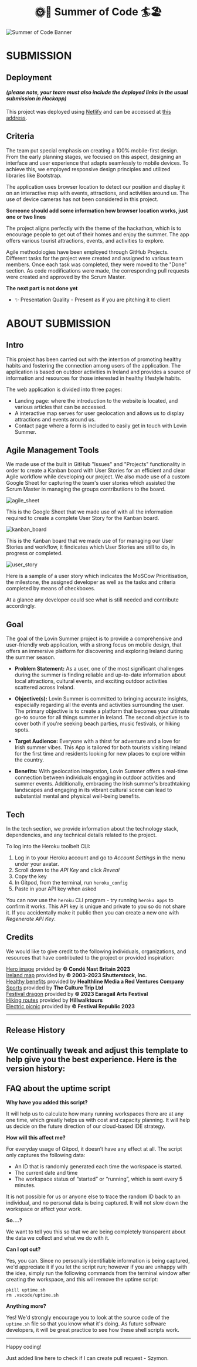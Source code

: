 <h1 align="center"><strong>🌞🚵 Summer of Code 🏄🏖️</strong>

</h1>


![Summer of Code Banner](https://res.cloudinary.com/djdefbnij/image/upload/v1688114955/Summer_2_owummy.png)

# SUBMISSION
## Deployment
#### _(please note, your team must also include the deployed links in the usual submission in Hackapp)_
This project was deployed using [Netlify](https://app.netlify.com/) and can be accessed at [this address](https://musical-kataifi-25a4e4.netlify.app/).

## Criteria

The team put special emphasis on creating a 100% mobile-first design. From the early planning stages, we focused on this aspect, designing an interface and user experience that adapts seamlessly to mobile devices. To achieve this, we employed responsive design principles and utilized libraries like Bootstrap.

The application uses browser location to detect our position and display it on an interactive map with events, attractions, and activities around us. The use of device cameras has not been considered in this project. 

**Someone should add some information how browser location works, just one or two lines**

The project aligns perfectly with the theme of the hackathon, which is to encourage people to get out of their homes and enjoy the summer. The app offers various tourist attractions, events, and activities to explore.

Agile methodologies have been employed through GitHub Projects. Different tasks for the project were created and assigned to various team members. Once each task was completed, they were moved to the "Done" section. As code modifications were made, the corresponding pull requests were created and approved by the Scrum Master.

**The next part is not done yet**
- ✨ Presentation Quality - Present as if you are pitching it to client

# ABOUT SUBMISSION
## Intro
This project has been carried out with the intention of promoting healthy habits and fostering the connection among users of the application. The application is based on outdoor activities in Ireland and provides a source of information and resources for those interested in healthy lifestyle habits.

The web application is divided into three pages:
* Landing page: where the introduction to the website is located, and various articles that can be accessed.
* A interactive map serves for user geolocation and allows us to display attractions and events around us.
* Contact page where a form is included to easily get in touch with Lovin Summer.

## Agile Management Tools

We made use of the built in GitHub "Issues" and "Projects" functionality in order to create a Kanban board with User Stories for an efficient and clear Agile workflow while developing our project. We also made use of a custom Google Sheet for capturing the team's user stories which assisted the Scrum Master in managing the groups contributiions to the board.

![agile_sheet](assets/images/readme_images/us_capture_sheet.png)

This is the Google Sheet that we made use of with all the information required to create a complete User Story for the Kanban board.

![kanban_board](assets/images/readme_images/lovin_summer_kanban.png)

This is the Kanban board that we made use of for managing our User Stories and workflow, it findicates which User Stories are still to do, in progress or completed.

![user_story](assets/images/readme_images/lovin_summer_user_story.png)

Here is a sample of a user story which indicates the MoSCow Prioritisation, the milestone, the assigned developer as well as the tasks and criteria completed by means of checkboxes.

At a glance any developer could see what is still needed and contribute accordingly.

## Goal
The goal of the Lovin Summer project is to provide a comprehensive and user-friendly web application, with a strong focus on mobile design, that offers an immersive platform for discovering and exploring Ireland during the summer season. 

* **Problem Statement:** As a user, one of the most significant challenges during the summer is finding reliable and up-to-date information about local attractions, cultural events, and exciting outdoor activities scattered across Ireland. 

* **Objective(s):** Lovin Summer is committed to bringing accurate insights, especially regarding all the events and activities surrounding the user. The primary objective is to create a platform that becomes your ultimate go-to source for all things summer in Ireland. The second objective is to cover both if you're seeking beach parties, music festivals, or hiking spots. 

* **Target Audience:** Everyone with a thirst for adventure and a love for Irish summer vibes. This App is tailored for both tourists visiting Ireland for the first time and residents looking for new places to explore within the country. 

* **Benefits:** With geolocation integration, Lovin Summer offers a real-time connection between individuals engaging in outdoor activities and summer events. Additionally, embracing the Irish summer's breathtaking landscapes and engaging in its vibrant cultural scene can lead to substantial mental and physical well-being benefits.


## Tech
In the tech section, we provide information about the technology stack, dependencies, and any technical details related to the project.

To log into the Heroku toolbelt CLI:

1. Log in to your Heroku account and go to *Account Settings* in the menu under your avatar.
2. Scroll down to the *API Key* and click *Reveal*
3. Copy the key
4. In Gitpod, from the terminal, run `heroku_config`
5. Paste in your API key when asked

You can now use the `heroku` CLI program - try running `heroku apps` to confirm it works. This API key is unique and private to you so do not share it. If you accidentally make it public then you can create a new one with _Regenerate API Key_.

## Credits
We would like to give credit to the following individuals, organizations, and resources that have contributed to the project or provided inspiration:

[Hero image](https://www.cntraveller.com/gallery/places-to-visit-ireland) prvided by **© Condé Nast Britain 2023**  
[Ireland map](https://www.shutterstock.com/es/image-vector/cartoon-map-ireland-1013843395) provided by **© 2003-2023 Shutterstock, Inc.**  
[Healthy benefits](https://www.healthline.com/health/health-benefits-of-being-outdoors) provided by **Healthline Media a Red Ventures Company**  
[Sports](https://theculturetrip.com/europe/ireland/articles/where-you-can-play-sports-in-dublin/) provided by **The Culture Trip Ltd**  
[Festival dragon](https://eaf.ie/about) provided by **© 2023 Earagail Arts Festival**  
[Hiking routes](https://www.hillwalktours.com/walking-hiking-blog/hiking-in-ireland-most-beautiful-multi-day-walking-routes/) provided by **Hillwalktours**  
[Electric picnic](https://www.electricpicnic.ie/news/sign-up-for-tour-de-picnic-2023/) provided by **© Festival Republic 2023**  


------

## Release History

We continually tweak and adjust this template to help give you the best experience. Here is the version history:
------

## FAQ about the uptime script

**Why have you added this script?**

It will help us to calculate how many running workspaces there are at any one time, which greatly helps us with cost and capacity planning. It will help us decide on the future direction of our cloud-based IDE strategy.

**How will this affect me?**

For everyday usage of Gitpod, it doesn’t have any effect at all. The script only captures the following data:

- An ID that is randomly generated each time the workspace is started.
- The current date and time
- The workspace status of “started” or “running”, which is sent every 5 minutes.

It is not possible for us or anyone else to trace the random ID back to an individual, and no personal data is being captured. It will not slow down the workspace or affect your work.

**So….?**

We want to tell you this so that we are being completely transparent about the data we collect and what we do with it.

**Can I opt out?**

Yes, you can. Since no personally identifiable information is being captured, we'd appreciate it if you let the script run; however if you are unhappy with the idea, simply run the following commands from the terminal window after creating the workspace, and this will remove the uptime script:

```
pkill uptime.sh
rm .vscode/uptime.sh
```

**Anything more?**

Yes! We'd strongly encourage you to look at the source code of the `uptime.sh` file so that you know what it's doing. As future software developers, it will be great practice to see how these shell scripts work.

---

Happy coding!

Just added line here to check if I can create pull request - Szymon.
